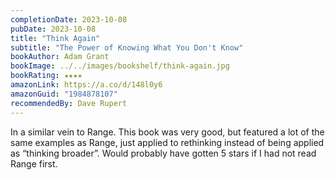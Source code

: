 ```yaml
---
completionDate: 2023-10-08
pubDate: 2023-10-08
title: "Think Again"
subtitle: "The Power of Knowing What You Don't Know"
bookAuthor: Adam Grant
bookImage: ../../images/bookshelf/think-again.jpg
bookRating: ★★★★
amazonLink: https://a.co/d/148l0y6
amazonGuid: "1984878107"
recommendedBy: Dave Rupert
---
```


In a similar vein to Range. This book was very good, but featured a lot of the same examples as Range, just applied to rethinking instead of being applied as “thinking broader”. Would probably have gotten 5 stars if I had not read Range first.

